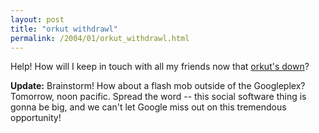```yaml
---
layout: post
title: "orkut withdrawl"
permalink: /2004/01/orkut_withdrawl.html
---
```


<p>Help!  How will I keep in touch with all my friends now that <a href="http://www.orkut.com/construction.html">orkut's down</a>?</p>

<p><b>Update:</b>  Brainstorm!  How about a flash mob outside of the Googleplex?  Tomorrow, noon pacific.  Spread the word -- this social software thing is gonna be big, and we can't let Google miss out on this tremendous opportunity!</p>


